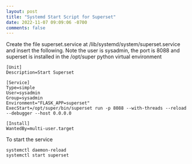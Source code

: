 ```yaml
---
layout: post
title: "Systemd Start Script for Superset"
date: 2022-11-07 09:09:06 -0700
comments: false
---
```


Create the file superset.service at /lib/systemd/system/superset.service and insert the following. Note the user is sysadmin, the port is 8088 and superset is installed in the /opt/super python virtual environment

```
[Unit]
Description=Start Superset

[Service]
Type=simple
User=sysadmin
Group=sysadmin
Environment="FLASK_APP=superset"
ExecStart=/opt/super/bin/superset run -p 8088 --with-threads --reload --debugger --host 0.0.0.0

[Install]
WantedBy=multi-user.target
```

To start the service
```
systemctl daemon-reload
systemctl start superset
```
